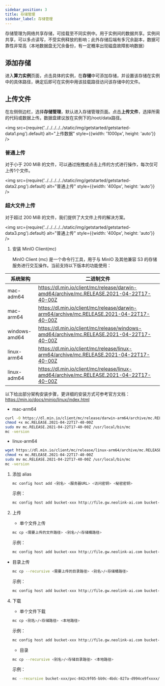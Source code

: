 ```yaml
---
sidebar_position: 3
title: 存储管理
sidebar_label: 存储管理
---
```

存储管理为网络共享存储，可挂载至不同实例中。用于实例间的数据共享。实例间共享，可以多点读写，不受实例释放的影响；此外存储后端有多冗余副本，数据可靠性非常高（本地数据盘无冗余备份，有一定概率出现磁盘故障影响数据）

## 添加存储

进入**算力实例**页面，点击具体的实例，在**存储**中可添加存储，并设置该存储在实例中的具体路径，确定后即可在实例中用该挂载路径访问该存储中的文件。

## 上传文件

在左侧侧边栏，选择**存储管理**，默认进入存储管理页面。点击**上传文件**，选择所需的代码或数据上传。数据盘建议放在实例下的/root/data路径。

<img src={require('../../../../../static/img/getstarted/getstarted-data1.png').default} alt="上传数据" style={{width: '1000px', height: 'auto'}} />

### 普通上传

对于小于 200 MiB 的文件，可以通过拖拽或点击上传的方式进行操作，每次仅可上传1个文件。

<img src={require('../../../../../static/img/getstarted/getstarted-data2.png').default} alt="普通上传" style={{width: '400px', height: 'auto'}} />

### 超大文件上传

对于超过 200 MiB 的文件，我们提供了大文件上传的解决方案。

<img src={require('../../../../../static/img/getstarted/getstarted-data3.png').default} alt="普通上传" style={{width: '400px', height: 'auto'}} />

1. 安装 MinIO Client(mc)

    MinIO Client (mc) 是一个命令行工具，用于与 MinIO 及其他兼容 S3 的存储服务进行交互操作。当前支持以下版本的功能使用：

| 系统架构         | 二进制文件                       |
|----------------|--------------------------------|
|  mac-adm64     | https://dl.min.io/client/mc/release/darwin-amd64/archive/mc.RELEASE.2021-04-22T17-40-00Z|
|  mac-arm64     | https://dl.min.io/client/mc/release/darwin-arm64/archive/mc.RELEASE.2021-04-22T17-40-00Z |
|  windows-amd64 | https://dl.min.io/client/mc/release/windows-amd64/archive/mc.RELEASE.2021-04-22T17-40-00Z  |
|  linux-arm64   | https://dl.min.io/client/mc/release/linux-arm64/archive/mc.RELEASE.2021-04-22T17-40-00Z|
|  linux-adm64   | https://dl.min.io/client/mc/release/linux-amd64/archive/mc.RELEASE.2021-04-22T17-40-00Z |

以下给出部分架构安装步骤，更详细的安装方式可参考官方文档：https://min.io/docs/minio/linux/index.html

- mac-arm64

```bash
curl -O https://dl.min.io/client/mc/release/darwin-arm64/archive/mc.RELEASE.2021-04-22T17-40-00Z
chmod +x mc.RELEASE.2021-04-22T17-40-00Z
sudo mv mc.RELEASE.2021-04-22T17-40-00Z /usr/local/bin/mc
mc -version
```

- linux-arm64

```bash
wget https://dl.min.io/client/mc/release/linux-arm64/archive/mc.RELEASE.2021-04-22T17-40-00Z
chmod +x mc.RELEASE.2021-04-22T17-40-00Z
sudo mv mc.RELEASE.2021-04-22T17-40-00Z /usr/local/bin/mc
mc -version
```

1. 添加 alias

    ```bash
    mc config host add <别名> <服务器URL> <访问密钥> <秘密密钥>
    ```

    示例：

    ```bash
    mc config host add bucket-xxx http://file.gw.neolink-ai.com bucket-xxx sCKPcR5HNve86pqUC7k133LD25BgSE2dAZ5zxxxx
    ```

2. 上传
   
   - 单个文件上传

   ```bash
   mc cp <需要上传的文件路径> <别名>/<存储桶路径>
   ```

   示例：

   ```bash
   mc config host add bucket-xxx http://file.gw.neolink-ai.com bucket-xxx sCKPcR5HNve86pqUC7k133LD25BgSE2dAZ5zxxxx
   ```

- 目录上传
  
    ```bash
    mc cp --recursive <需要上传的目录路径> <别名>/<存储桶路径>
    ```

    示例：

    ```bash
    mc config host add bucket-xxx http://file.gw.neolink-ai.com bucket-xxx sCKPcR5HNve86pqUC7k133LD25BgSE2dAZ5zxxxx
    ```

4. 下载
   
   - 单个文件下载

   ```bash
   mc cp <别名>/<存储路径> <本地路径>
   ```

   示例：

   ```bash
   mc config host add bucket-xxx http://file.gw.neolink-ai.com bucket-xxx sCKPcR5HNve86pqUC7k133LD25BgSE2dAZ5zxxxx
   ```

   - 目录
     
   ```bash
   mc cp --recursive <别名>/<存储目录路径> <本地路径>
   ```

    示例：

    ```bash
    mc --recursive bucket-xxx/pvc-842c9f05-bb9c-4bdc-827a-d994ce9fxxxx/<存储目录路径> <本地路径>
    ```



